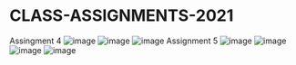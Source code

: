 # CLASS-ASSIGNMENTS-2021
Assingment 4
![image](https://user-images.githubusercontent.com/81749319/116001651-1bb42880-a5fe-11eb-963f-9c489ced0319.png)
![image](https://user-images.githubusercontent.com/81749319/116001681-51591180-a5fe-11eb-9220-e855aaabb0f3.png)
![image](https://user-images.githubusercontent.com/81749319/116001711-7cdbfc00-a5fe-11eb-8f91-42357def836e.png)
Assignment 5
![image](https://user-images.githubusercontent.com/81749319/116232993-787d2380-a763-11eb-916b-e9fc28a69a78.png)
![image](https://user-images.githubusercontent.com/81749319/116233090-9185d480-a763-11eb-9b52-3879c6e11844.png)
![image](https://user-images.githubusercontent.com/81749319/116233178-a9f5ef00-a763-11eb-8dc9-0f80f475d10f.png)
![image](https://user-images.githubusercontent.com/81749319/116233233-b8440b00-a763-11eb-9e56-36adb3300ac4.png)

